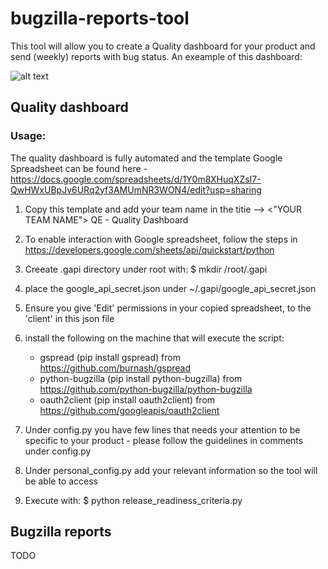 # bugzilla-reports-tool

This tool will allow you to create a Quality dashboard for your product and send (weekly) reports with bug status.
An exeample of this dashboard:

![alt text](https://github.com/RazTamir/bugzilla-reports-tool/blob/master/pics/Screenshot%20from%202019-09-16%2017-07-19.png)

## Quality dashboard
### Usage:
The quality dashboard is fully automated and the template Google Spreadsheet can be found here - https://docs.google.com/spreadsheets/d/1Y0m8XHuqXZsI7-QwHWxUBpJv6URq2yf3AMUmNR3WON4/edit?usp=sharing

1. Copy this template and add your team name in the titie --> <"YOUR TEAM NAME"> QE - Quality Dashboard

2. To enable interaction with Google spreadsheet, follow the steps in https://developers.google.com/sheets/api/quickstart/python
3. Creeate .gapi directory under root with: $ mkdir /root/.gapi
5. place the google_api_secret.json under ~/.gapi/google_api_secret.json
6. Ensure you give 'Edit' permissions in your copied spreadsheet, to the 'client' in this json file
7. install the following on the machine that will execute the script:
   - gspread (pip install gspread) from https://github.com/burnash/gspread 
   - python-bugzilla (pip install python-bugzilla) from https://github.com/python-bugzilla/python-bugzilla 
   - oauth2client (pip install oauth2client) from https://github.com/googleapis/oauth2client
8. Under config.py you have few lines that needs your attention to be specific to your product - please follow the guidelines in comments under config.py
9. Under personal_config.py add your relevant information so the tool will be able to access
10. Execute with: $ python release_readiness_criteria.py

## Bugzilla reports
TODO

